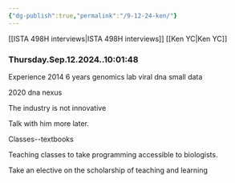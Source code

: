 ```yaml
---
{"dg-publish":true,"permalink":"/9-12-24-ken/"}
---
```


[[ISTA 498H interviews\|ISTA 498H interviews]]
[[Ken YC\|Ken YC]]
### Thursday.Sep.12.2024..10:01:48

Experience 2014 6 years genomics lab viral dna small data

2020 dna nexus

The industry is not innovative

Talk with him more later.

Classes--textbooks

Teaching classes to take programming accessible to biologists.

Take an elective on the scholarship of teaching and learning


